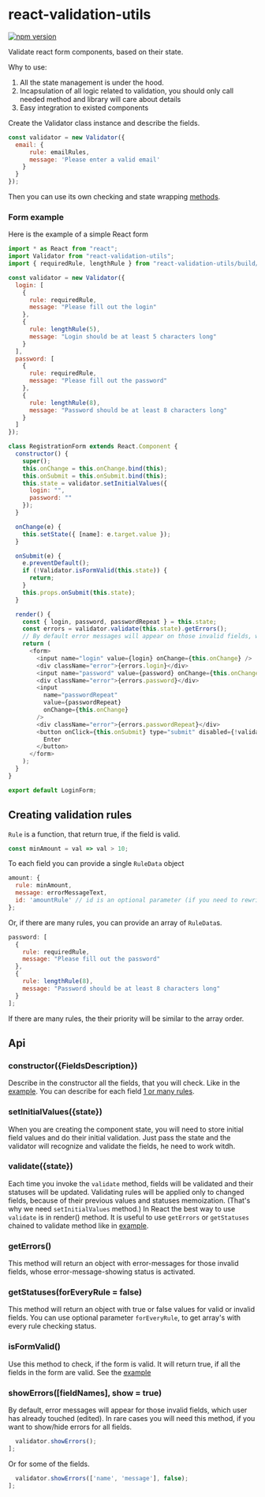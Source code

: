 # react-validation-utils

[![npm version](https://badge.fury.io/js/react-validation-utils.svg)](https://badge.fury.io/js/react-validation-utils)

Validate react form components, based on their state.

Why to use:

1. All the state management is under the hood.
2. Incapsulation of all logic related to validation,
   you should only call needed method and library will care about details
3. Easy integration to existed components

Create the Validator class instance and describe the fields.

```js
const validator = new Validator({
  email: {
      rule: emailRules,
      message: 'Please enter a valid email'
    }
  }
});
```

Then you can use its own checking and state wrapping [methods](#api).

### Form example

Here is the example of a simple React form

```js
import * as React from "react";
import Validator from "react-validation-utils";
import { requiredRule, lengthRule } from "react-validation-utils/build/rules";

const validator = new Validator({
  login: [
    {
      rule: requiredRule,
      message: "Please fill out the login"
    },
    {
      rule: lengthRule(5),
      message: "Login should be at least 5 characters long"
    }
  ],
  password: [
    {
      rule: requiredRule,
      message: "Please fill out the password"
    },
    {
      rule: lengthRule(8),
      message: "Password should be at least 8 characters long"
    }
  ]
});

class RegistrationForm extends React.Component {
  constructor() {
    super();
    this.onChange = this.onChange.bind(this);
    this.onSubmit = this.onSubmit.bind(this);
    this.state = validator.setInitialValues({
      login: "",
      password: ""
    });
  }

  onChange(e) {
    this.setState({ [name]: e.target.value });
  }

  onSubmit(e) {
    e.preventDefault();
    if (!Validator.isFormValid(this.state)) {
      return;
    }
    this.props.onSubmit(this.state);
  }

  render() {
    const { login, password, passwordRepeat } = this.state;
    const errors = validator.validate(this.state).getErrors();
    // By default error messages will appear on those invalid fields, which user has already touched (edited).
    return (
      <form>
        <input name="login" value={login} onChange={this.onChange} />
        <div className="error">{errors.login}</div>
        <input name="password" value={password} onChange={this.onChange} />
        <div className="error">{errors.password}</div>
        <input
          name="passwordRepeat"
          value={passwordRepeat}
          onChange={this.onChange}
        />
        <div className="error">{errors.passwordRepeat}</div>
        <button onClick={this.onSubmit} type="submit" disabled={!validator.isFormValid()} >
          Enter
        </button>
      </form>
    );
  }
}

export default LoginForm;
```

## Creating validation rules

`Rule` is a function, that return true, if the field is valid.

```js
const minAmount = val => val > 10;
```

To each field you can provide a single `RuleData` object

```js
amount: {
  rule: minAmount,
  message: errorMessageText,
  id: 'amountRule' // id is an optional parameter (if you need to rewrite the rule dynamically)
};
```

Or, if there are many rules, you can provide an array of `RuleData`s.

```js
password: [
  {
    rule: requiredRule,
    message: "Please fill out the password"
  },
  {
    rule: lengthRule(8),
    message: "Password should be at least 8 characters long"
  }
];
```

If there are many rules, the their priority will be similar to the array order.

## Api

### constructor({FieldsDescription})

Describe in the constructor all the fields, that you will check. Like in the [example](#form-example).
You can describe for each field [1 or many rules](#creating-validation-rules).

### setInitialValues({state})

When you are creating the component state, you will need to store initial field values and do their initial validation.
Just pass the state and the validator will recognize and validate the fields, he need to work witdh.

### validate({state})

Each time you invoke the `validate` method, fields will be validated and their statuses will be updated.
Validating rules will be applied only to changed fields, because of their previous values and statuses memoization. (That's why we need `setInitialValues` method.)
In React the best way to use `validate` is in render() method.
It is useful to use `getErrors` or `getStatuses` chained to validate method like in [example](#form-example).

### getErrors()

This method will return an object with error-messages for those invalid fields, whose error-message-showing status is activated.

### getStatuses(forEveryRule = false)

This method will return an object with true or false values for valid or invalid fields.
You can use optional parameter `forEveryRule`, to get array's with every rule checking status.

### isFormValid()

Use this method to check, if the form is valid. It will return true, if all the fields in the form are valid. See the [example](#form-example)

### showErrors([fieldNames], show = true)

By default, error messages will appear for those invalid fields, which user has already touched (edited).
In rare cases you will need this method, if you want to show/hide errors for all fields.

```js
  validator.showErrors();
];
```

Or for some of the fields.

```js
  validator.showErrors(['name', 'message'], false);
];